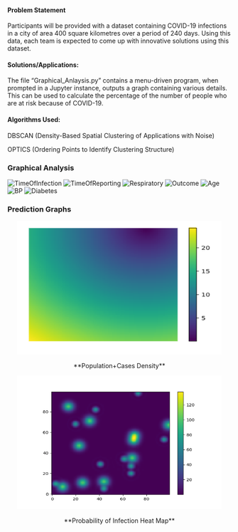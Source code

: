 #### Problem Statement
Participants will be provided with a dataset containing COVID-19 infections in a city of area 400 square kilometres over a period of 240 days. Using this data, each team is expected to come up with innovative solutions using this dataset.

#### Solutions/Applications:
The file “Graphical_Anlaysis.py” contains a menu-driven program, when prompted in a Jupyter instance, outputs a graph containing various details. This can be used to calculate the percentage of the number of people who are at risk because of COVID-19.

#### Algorithms Used:
<p>DBSCAN (Density-Based Spatial Clustering of Applications with Noise)</p>
<p>OPTICS (Ordering Points to Identify Clustering Structure)</p>

### Graphical Analysis
![TimeOfInfection](https://user-images.githubusercontent.com/69480337/99783166-1418c100-2b40-11eb-919b-a81db9c868e5.png)
![TimeOfReporting](https://user-images.githubusercontent.com/69480337/99783168-1418c100-2b40-11eb-8b86-e3d77dc0a46e.png)
![Respiratory](https://user-images.githubusercontent.com/69480337/99783163-13802a80-2b40-11eb-9fff-03e5a2d7c2bd.png)
![Outcome](https://user-images.githubusercontent.com/69480337/99783155-124efd80-2b40-11eb-8be2-53e1a0e2ec3a.png)
![Age](https://user-images.githubusercontent.com/69480337/99783151-10853a00-2b40-11eb-94ca-affdbe0672f9.png)
![BP](https://user-images.githubusercontent.com/69480337/99783152-11b66700-2b40-11eb-8435-555b88f8aabb.png)
![Diabetes](https://user-images.githubusercontent.com/69480337/99783153-11b66700-2b40-11eb-9dcc-4be9496e262b.png)

### Prediction Graphs
<p align="center">
 <img width="460" height="300" src="https://github.com/dpsbangalorenorth/SEG-FAULT/blob/Prediction-Graphs/Population%2BCases%20Density.png">
</p>
<p align="center">**Population+Cases Density**</p>
<p align="center">
 <img width="460" height="300" src="https://github.com/dpsbangalorenorth/SEG-FAULT/blob/Prediction-Graphs/ProbabilityofInfection.png">
</p>
<p align="center">**Probability of Infection Heat Map**</p>

